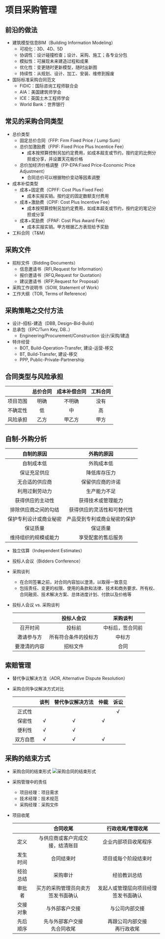 # 项目采购管理

## 前沿的做法

- 建筑模型信息BIM（Building Information Modeling）
	- 可视化：3D、4D、5D
	- 协调性：设计碰撞检查；设计、采购、施工；各专业分包
	- 模拟性：可展现未来建造过程和成果
	- 优化性：变更随时更新模型，随时出新图
	- 持续性：从规划、设计、加工、安装、维修到报废
- 国际标准采购合同范文
	- FIDIC：国际咨询工程师联合会
	- AIA：美国建筑师学会
	- ICE：英国土木工程师学会
	- World Bank：世界银行

## 常见的采购合同类型

- 总价类型
	- 固定总价合同（FFP: Firm Fixed Price / Lump Sum）
	- 总价加激励费（FPIF: Fixed Price Plus Incentice Fee）
		- 成本按预算控制另加约定费用，如成本超支或节约，按约定的比例分担或分享，并设置天花板价格
	- 总价加经济价格调整（FP-EPA:Fixed Price-Economic Price Adjustment）
		- 合同总价可以根据物价变动等因素调整
- 成本补偿类型
	- 成本+固定费（CPFF: Cost Plus Fixed Fee）
		- 成本实报实销。按约定的固定数额支付费用
	- 成本+激励费（CPIF: Cost Plus Incentive Fee）
		- 成本按预算控制另加约定费用，如成本超支或节约，按约定的笔记分担或分享
	- 成本+奖励费（FPAF: Cost Plus Award Fee）
		- 成本实报实销。甲方根据乙方表现给予奖励
- 工料合同（T&M）

## 采购文件

- 招标文件（Bidding Documents）
	- 信息邀请书（RFI,Request for Information）
	- 报价邀请书（RFQ,Request for Quotation）
	- 建议邀请书（RFP,Request for Proposal）
- 采购工作说明书（SOW, Statement of Work）
- 工作大纲（TOR, Terms of Reference）

## 采购策略之交付方法

- 设计-招标-建造（DBB, Design-Bid-Build）
- 总承包（EPC/Turn Key, DB..）
	- Engineering/Procurement/Construction 设计/采购/建造
- 特许经营
	- BOT, Build-Operation-Transfer, 建设-运营-移交
	- BT, Build-Transfer, 建设-移交
	- PPP, Public-Private-Partnership

## 合同类型与风险承担

||总价合同|成本补偿合同|工料合同|
|:-:|:-:|:-:|:-:|
|项目范围|明确|不明确|没有|
|不确定性|低|中|高|
|风险承担|乙方|甲乙方|甲方|

## 自制-外购分析

|自制的原因|外购的原因|
|:-:|:-:|
|自制成本低|外购成本低|
|保证充足供应|降低库存压力|
|无合适的供应商|保留供应商的许诺|
|利用过剩劳动力|生产能力不足|
|获得供应的主动性|获得技术或管理能力|
|排除供应商之间的勾结|获得供应的灵活性和可替代性|
|保护专利设计或商业秘密|产品受到专利或商业秘密的保护|
|保证质量|保证质量|
|维持组织的规模或能力|享受配套的售后服务|

- 独立估算（Independent Estimates）
- 投标人会议（Bidders Conference）
- 采购谈判
	- 在合同签署之前，对合同内容加以澄清，以取得一致意见
	- 包括责任、变更的权限、使用的条款和法律、技术和商务要求、所有权、合同融资、技术解决方案、总体进度计划、付款以及价格等
- 投标人会议 vs. 采购谈判

	||投标人会议|采购谈判|
	|:-:|:-:|:-:|
	|召开时间|投标前|中标后，签合同前|
	|邀请参与方|所有符合条件的投标方|中标方|
	|要澄清的内容|招标文件|合同|
	
## 索赔管理

- 替代争议解决方法（ADR, Alternative Dispute Resolution）
- 采购合同争议解决方式对比
	
	||谈判|替代争议解决方法|仲裁|诉讼|
	|:-:|:-:|:-:|:-:|:-:|
	|正式性||||√|
	|保密性|√|√|√||
	|便利性|√|√|||
	|双方自愿|√|√|√||
	
## 采购的结束方式

- 采购合同的结束形式
	![采购合同的结束形式](img/img-44.png)
- 采购管理中的责任
	- 项目经理：项目需求
	- 技术经理：技术规范
	- 采购经理：采购文件
- 项目收尾

	||合同收尾|行政收尾/管理收尾|
	|:-:|:-:|:-:|
	|定义|与供应商或客户完成交接，结清账目|企业内部项目收尾程序|
	|发生时间|合同结束时|项目或每个阶段结束时|
	|经验总结|采购审计|经验教训总结|
	|审批者|买方的采购管理员向卖方签发书面确认|发起人或管理层向项目经理签发书面确认|
	|交接对象|与外部客户交接|与公司内部交接|
	|先后顺序|先与外部客户交接<br/>先合同收尾|再跟公司内部交接<br/>再行政收尾|
